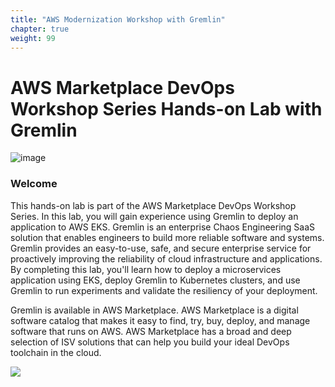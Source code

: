 ```yaml
---
title: "AWS Modernization Workshop with Gremlin"
chapter: true
weight: 99
---
```


# AWS Marketplace DevOps Workshop Series Hands-on Lab with Gremlin

![image](/images/gremlin_mascot.png)

### Welcome

This hands-on lab is part of the AWS Marketplace DevOps Workshop Series. In this lab, you will gain experience using Gremlin to deploy an application to AWS EKS. Gremlin is an enterprise Chaos Engineering SaaS solution that enables engineers to build more reliable software and systems. Gremlin provides an easy-to-use, safe, and secure enterprise service for proactively improving the reliability of cloud infrastructure and applications. By completing this lab, you'll learn how to deploy a microservices application using EKS, deploy Gremlin to Kubernetes clusters, and use Gremlin to run experiments and validate the resiliency of your deployment.

Gremlin is available in AWS Marketplace. AWS Marketplace is a digital software catalog that makes it easy to find, try, buy, deploy, and manage software that runs on AWS. AWS Marketplace has a broad and deep selection of ISV solutions that can help you build your ideal DevOps toolchain in the cloud.

<a href="https://aws.amazon.com/marketplace/pp/prodview-tosyg6v5cyney" target="_blank"><img src="/images/setup/available-in-awsmp-badge.png"></a>